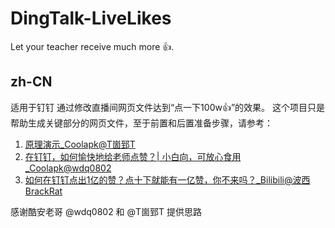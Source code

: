 # DingTalk-LiveLikes
Let your teacher receive much more 👍.
## zh-CN
适用于钉钉
通过修改直播间网页文件达到“点一下100w👍”的效果。
这个项目只是帮助生成关键部分的网页文件，至于前置和后置准备步骤，请参考：
1. [原理演示_Coolapk@T崮郅T](https://www.coolapk.com/feed/16746173?shareKey=MGM2YzMyZWFiYjkyNWU2YzU2MjM~&shareUid=1084326&shareFrom=com.coolapk.market_10.0.2)
2. [在钉钉，如何愉快地给老师点赞？| 小白向，可放心食用_Coolapk@wdq0802](https://www.coolapk.com/feed/17121656?shareKey=OWMyMGJjZTFhZjJkNWU2YzU2ZDg~&shareUid=1084326&shareFrom=com.coolapk.market_10.0.2)
3. [如何在钉钉点出1亿的赞？点十下就能有一亿赞，你不来吗？_Bilibili@波西BrackRat](https://www.bilibili.com/video/av95309382/)

感谢酷安老哥 @wdq0802 和 @T崮郅T 提供思路
